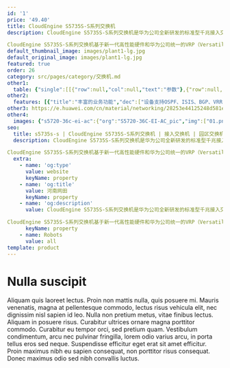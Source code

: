 ```yaml
---
id: '1'
price: '49.40'
title: CloudEngine S5735S-S系列交换机
description: CloudEngine S5735S-S系列交换机是华为公司全新研发的标准型千兆接入交换机，可以提供灵活的全千兆接入及固定万兆上行端口。

CloudEngine S5735S-S系列交换机基于新一代高性能硬件和华为公司统一的VRP（Versatile Routing Platform）软件平台，具有增强的三层特性，简易的运行维护，灵活的以太组网，成熟的IPv6特性等特点，广泛应用于企业园区接入和汇聚、数据中心接入等多种应用场景。
default_thumbnail_image: images/plant1-lg.jpg
default_original_image: images/plant1-lg.jpg
featured: true
order: 26
category: src/pages/category/交换机.md
other1: 
  table: {"single":[[{"row":null,"col":null,"text":"参数"},{"row":null,"col":null,"text":"S5735S-S24T4S-A"},{"row":null,"col":null,"text":"S5735S-S48T4S-A"},{"row":null,"col":null,"text":"S5735S-S24T4X-A"},{"row":null,"col":null,"text":"S5735S-S24P4X-A"},{"row":null,"col":null,"text":"S5735S-S48T4X-A"},{"row":null,"col":null,"text":"S5735S-S48P4X-A"},{"row":null,"col":null,"text":"S5735S-S32ST4X-A"}],[{"row":null,"col":null,"text":"包转发率"},{"row":null,"col":null,"text":"96/126Mpps"},{"row":null,"col":null,"text":"132/166Mpps"},{"row":null,"col":null,"text":"108/126Mpps"},{"row":null,"col":null,"text":"108/126Mpps"},{"row":null,"col":null,"text":"144/166Mpps"},{"row":null,"col":null,"text":"144/166Mpps"},{"row":null,"col":null,"text":"120/138Mpps"}],[{"row":null,"col":null,"text":"交换容量"},{"row":null,"col":null,"text":"336Gbps/3.36Tbps"},{"row":null,"col":null,"text":"432Gbps/4.32Tbps"},{"row":null,"col":null,"text":"336Gbps/3.36Tbps"},{"row":null,"col":null,"text":"336Gbps/3.36Tbps"},{"row":null,"col":null,"text":"432Gbps/4.32Tbps"},{"row":null,"col":null,"text":"432Gbps/4.32Tbps"},{"row":null,"col":null,"text":"432Gbps/4.32Tbps"}],[{"row":null,"col":null,"text":"固定端口"},{"row":null,"col":null,"text":"24个10/100/1000BASE-T以太网端口，4个千兆SFP"},{"row":null,"col":null,"text":"48个10/100/1000BASE-T以太网端口，4个千兆SFP"},{"row":null,"col":null,"text":"24个10/100/1000BASE-T以太网端口，4个万兆SFP+"},{"row":null,"col":null,"text":"24个10/100/1000BASE-T以太网端口，4个万兆SFP+"},{"row":null,"col":null,"text":"48个10/100/1000BASE-T以太网端口，4个万兆SFP+"},{"row":null,"col":null,"text":"48个10/100/1000BASE-T以太网端口，4个万兆SFP+"},{"row":null,"col":null,"text":"24个千兆SFP，8个10/100/1000BASE-T以太网端口，4个万兆SFP+"}],[{"row":null,"col":null,"text":"PoE能力"},{"row":null,"col":null,"text":"不支持"},{"row":null,"col":null,"text":"不支持"},{"row":null,"col":null,"text":"不支持"},{"row":null,"col":null,"text":"支持"},{"row":null,"col":null,"text":"不支持"},{"row":null,"col":null,"text":"支持"},{"row":null,"col":null,"text":"不支持"}],[{"row":null,"col":null,"text":"MAC特性"},{"row":null,"col":"7","text":"遵循IEEE 802.1d标准\n支持MAC地址自动学习和老化\n支持静态、动态、黑洞MAC表项\n支持源MAC地址过滤"}],[{"row":null,"col":null,"text":"VLAN特性"},{"row":null,"col":"7","text":"支持4K个VLAN\n支持Guest VLAN、Voice VLAN\n支持GVRP协议\n支持MUX VLAN功能\n支持基于MAC/协议/IP子网/策略/端口的VLAN\n支持1:1和N:1 VLAN Mapping功能"}],[{"row":null,"col":null,"text":"IP路由"},{"row":null,"col":"7","text":"静态路由、RIPv1/2、RIPng、OSPF、OSPFv3、ECMP、ISIS、ISISv6、BGP、BGP4+"}],[{"row":null,"col":null,"text":"SVF极简运维"},{"row":null,"col":"7","text":"支持作为SVF Client零配置即插即用\n支持自动加载Client的大包和补丁\n支持业务一键式自动下发\nClient支持独立运行"}],[{"row":null,"col":null,"text":"互通性"},{"row":null,"col":"7","text":"VBST基于VLAN生成树协议（和PVST/PVST+/RPVST 互通）\nLNP 链路类型协商协议（和DTP相似功能）\nVCMP VLAN集中管理协议（和VTP相似功能）\n详细的互联互通认证与报告，请访问这里。"}]]}
other2:
  features: [{"title":"丰富的业务功能","dec":["设备支持OSPF、ISIS、BGP、VRRP等三层特性，满足的语音、视频和数据等业务的应用需求。"]},{"title":"极简网络运维","dec":["SVF将园区“核心/汇聚+接入交换机+AP”的网络架构虚拟为一台网元；SVF Client角色支持即插即用，极简网络运维。"]},{"title":"多样的可靠性保护","dec":["电源模块、风扇模块、上行链路冗余备份，极大地提升接入侧设备的可靠性，保障设备承载业务的稳定运行。"]}]
other3: https://e.huawei.com/cn/material/networking/28253e44125248d581ee48b0ff22b105
other4:
  images: {"s5720-36c-ei-ac":{"org":"S5720-36C-EI-AC_pic","img":["01.png","02.png","03.png","04.png","07.png","08.png"]}}
seo:
  title: s5735s-s | CloudEngine S5735S-S系列交换机 | 接入交换机 | 园区交换机 | 交换机 | 企业网络
  description: CloudEngine S5735S-S系列交换机是华为公司全新研发的标准型千兆接入交换机，可以提供灵活的全千兆接入及固定万兆上行端口。

CloudEngine S5735S-S系列交换机基于新一代高性能硬件和华为公司统一的VRP（Versatile Routing Platform）软件平台，具有增强的三层特性，简易的运行维护，灵活的以太组网，成熟的IPv6特性等特点，广泛应用于企业园区接入和汇聚、数据中心接入等多种应用场景。
  extra:
    - name: 'og:type'
      value: website
      keyName: property
    - name: 'og:title'
      value: 河南网田
      keyName: property
    - name: 'og:description'
      value: CloudEngine S5735S-S系列交换机是华为公司全新研发的标准型千兆接入交换机，可以提供灵活的全千兆接入及固定万兆上行端口。

CloudEngine S5735S-S系列交换机基于新一代高性能硬件和华为公司统一的VRP（Versatile Routing Platform）软件平台，具有增强的三层特性，简易的运行维护，灵活的以太组网，成熟的IPv6特性等特点，广泛应用于企业园区接入和汇聚、数据中心接入等多种应用场景。
      keyName: property
    - name: Robots
      value: all
template: product
---
```


# Nulla suscipit

Aliquam quis laoreet lectus. Proin non mattis nulla, quis posuere mi. Mauris venenatis, magna at pellentesque commodo, lectus risus vehicula elit, nec dignissim nisl sapien id leo. Nulla non pretium metus, vitae finibus lectus. Aliquam in posuere risus. Curabitur ultrices ornare magna porttitor commodo. Curabitur eu tempor orci, sed pretium quam. Vestibulum condimentum, arcu nec pulvinar fringilla, lorem odio varius arcu, in porta tellus eros sed neque. Suspendisse efficitur eget erat sit amet efficitur. Proin maximus nibh eu sapien consequat, non porttitor risus consequat. Donec maximus odio sed nibh convallis luctus.